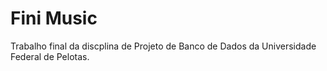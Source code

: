 # Fini Music
Trabalho final da discplina de Projeto de Banco de Dados da Universidade Federal de Pelotas.
